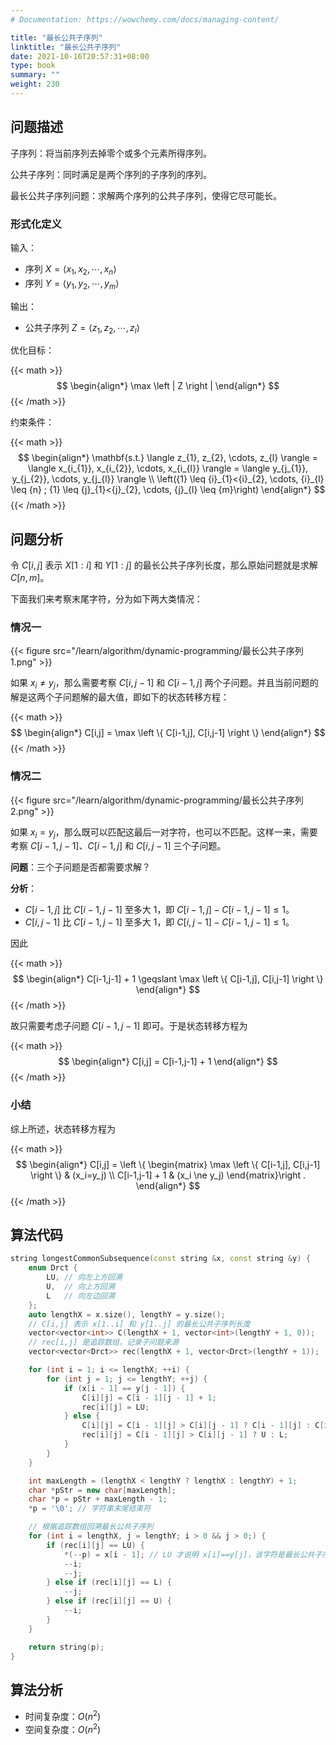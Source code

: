 ```yaml
---
# Documentation: https://wowchemy.com/docs/managing-content/

title: "最长公共子序列"
linktitle: "最长公共子序列"
date: 2021-10-16T20:57:31+08:00
type: book
summary: ""
weight: 230
---
```


<!--more-->

## 问题描述

子序列：将当前序列去掉零个或多个元素所得序列。

公共子序列：同时满足是两个序列的子序列的序列。

最长公共子序列问题：求解两个序列的公共子序列，使得它尽可能长。

### 形式化定义

输入：

- 序列 $X = \langle x_1, x_2, \cdots, x_n \rangle$
- 序列 $Y = \langle y_1, y_2, \cdots, y_m \rangle$

输出：

- 公共子序列 $Z = \langle z_1, z_2, \cdots, z_l \rangle$

优化目标：

{{< math >}}
$$
\begin{align*}
\max \left | Z \right |
\end{align*}
$$
{{< /math >}}

约束条件：

{{< math >}}
$$
\begin{align*}
    \mathbf{s.t.} \langle z_{1}, z_{2}, \cdots, z_{l} \rangle = \langle x_{i_{1}}, x_{i_{2}}, \cdots, x_{i_{l}} \rangle = \langle y_{j_{1}}, y_{j_{2}}, \cdots, y_{j_{l}} \rangle \\
    \left({1} \leq {i}_{1}<{i}_{2}, \cdots, {i}_{l} \leq {n} ; {1} \leq {j}_{1}<{j}_{2}, \cdots, {j}_{l} \leq {m}\right)
\end{align*}
$$
{{< /math >}}

## 问题分析

令 $C[i,j]$ 表示 $X[1:i]$ 和 $Y[1:j]$ 的最长公共子序列长度，那么原始问题就是求解 $C[n,m]$。

下面我们来考察末尾字符，分为如下两大类情况：

### 情况一

{{< figure src="/learn/algorithm/dynamic-programming/最长公共子序列1.png" >}}

如果 $x_i \ne y_j$，那么需要考察 $C[i,j-1]$ 和 $C[i-1,j]$ 两个子问题。并且当前问题的解是这两个子问题解的最大值，即如下的状态转移方程：

{{< math >}}
$$
\begin{align*}
C[i,j] = \max \left \{ C[i-1,j], C[i,j-1] \right \}
\end{align*}
$$
{{< /math >}}

### 情况二

{{< figure src="/learn/algorithm/dynamic-programming/最长公共子序列2.png" >}}

如果 $x_i = y_j$，那么既可以匹配这最后一对字符，也可以不匹配。这样一来，需要考察 $C[i-1,j-1]$、$C[i-1,j]$ 和 $C[i,j-1]$ 三个子问题。

**问题**：三个子问题是否都需要求解？

**分析**：

- $C[i-1,j]$ 比 $C[i-1,j-1]$ 至多大 $1$，即 $C[i-1,j] - C[i-1,j-1] \leqslant 1$。
- $C[i,j-1]$ 比 $C[i-1,j-1]$ 至多大 $1$，即 $C[i,j-1] - C[i-1,j-1] \leqslant 1$。

因此

{{< math >}}
$$
\begin{align*}
C[i-1,j-1] + 1 \geqslant \max \left \{ C[i-1,j], C[i,j-1] \right \}
\end{align*}
$$
{{< /math >}}

故只需要考虑子问题 $C[i-1,j-1]$ 即可。于是状态转移方程为

{{< math >}}
$$
\begin{align*}
C[i,j] = C[i-1,j-1] + 1
\end{align*}
$$
{{< /math >}}

### 小结

综上所述，状态转移方程为

{{< math >}}
$$
\begin{align*}
C[i,j] = \left \{ \begin{matrix}
    \max \left \{ C[i-1,j], C[i,j-1] \right \} & (x_i=y_j) \\
    C[i-1,j-1] + 1 & (x_i \ne y_j)
\end{matrix}\right .
\end{align*}
$$
{{< /math >}}

## 算法代码

```cpp
string longestCommonSubsequence(const string &x, const string &y) {
    enum Drct {
        LU, // 向左上方回溯
        U,  // 向上方回溯
        L   // 向左边回溯
    };
    auto lengthX = x.size(), lengthY = y.size();
    // C[i,j] 表示 x[1..i] 和 y[1..j] 的最长公共子序列长度
    vector<vector<int>> C(lengthX + 1, vector<int>(lengthY + 1, 0));
    // rec[i,j] 是追踪数组，记录子问题来源
    vector<vector<Drct>> rec(lengthX + 1, vector<Drct>(lengthY + 1));

    for (int i = 1; i <= lengthX; ++i) {
        for (int j = 1; j <= lengthY; ++j) {
            if (x[i - 1] == y[j - 1]) {
                C[i][j] = C[i - 1][j - 1] + 1;
                rec[i][j] = LU;
            } else {
                C[i][j] = C[i - 1][j] > C[i][j - 1] ? C[i - 1][j] : C[i][j - 1];
                rec[i][j] = C[i - 1][j] > C[i][j - 1] ? U : L;
            }
        }
    }

    int maxLength = (lengthX < lengthY ? lengthX : lengthY) + 1;
    char *pStr = new char[maxLength];
    char *p = pStr + maxLength - 1;
    *p = '\0'; // 字符串末尾结束符

    // 根据追踪数组回溯最长公共子序列
    for (int i = lengthX, j = lengthY; i > 0 && j > 0;) {
        if (rec[i][j] == LU) {
            *(--p) = x[i - 1]; // LU 才说明 x[i]==y[j]，该字符是最长公共子序列的一部分
            --i;
            --j;
        } else if (rec[i][j] == L) {
            --j;
        } else if (rec[i][j] == U) {
            --i;
        }
    }

    return string(p);
}
```

## 算法分析

- 时间复杂度：$O(n^2)$
- 空间复杂度：$O(n^2)$